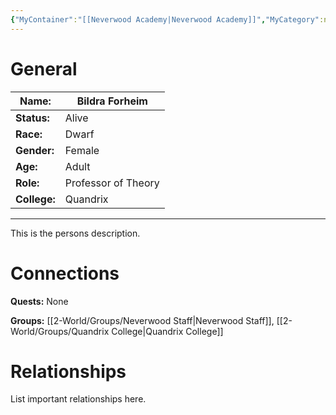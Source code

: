 ```yaml
---
{"MyContainer":"[[Neverwood Academy|Neverwood Academy]]","MyCategory":null,"image":"Template_Person_Placeholder.png","tags":["Category/People"],"obsidianUIMode":"preview","aliases":null,"NoteStatus":"❓","char_status":"Alive","char_race":"Dwarf","char_gender":"Female","char_role":"Professor of Theory","char_college":"Quandrix","char_items":null,"char_age":"Adult","parents":null,"children":null,"enemies":null,"allies":null,"siblings":null,"partner":null,"Connected_Quests":[],"Connected_Groups":["[[2-World/Groups/Neverwood Staff.md|Neverwood Staff]]","[[2-World/Groups/Quandrix College.md|Quandrix College]]"],"dg-publish":true,"dg-path":"World/People/Bildra Forheim.md","permalink":"/world/people/bildra-forheim/","dgPassFrontmatter":true,"updated":"2025-10-01T18:17:28.000+01:00"}
---
```




# General


| Name:        | Bildra Forheim      |
| ------------ | ------------------- |
| **Status:**  | Alive               |
| **Race:**    | Dwarf               |
| **Gender:**  | Female              |
| **Age:**     | Adult               |
| **Role:**    | Professor of Theory |
| **College:** | Quandrix            |


---

This is the persons description. 


# Connections


**Quests:** None 

**Groups:** [[2-World/Groups/Neverwood Staff\|Neverwood Staff]], [[2-World/Groups/Quandrix College\|Quandrix College]]


# Relationships

List important relationships here. 

